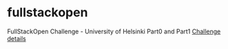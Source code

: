 # fullstackopen
FullStackOpen Challenge - University of Helsinki  Part0 and Part1
[Challenge details](https://fullstackopen.com/en/challenge)
